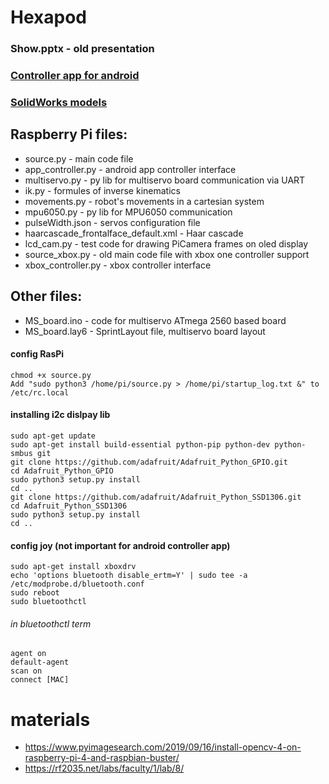 # Hexapod
### Show.pptx - old presentation
### [Controller app for android](https://drive.google.com/file/d/1R88hqRqCtmcAekXqegbMzSlLZEe0yVD5/view?usp=sharing)
### [SolidWorks models](https://grabcad.com/library/agile-hexapod-1)
##  Raspberry Pi files:
  + source.py - main code file
  + app_controller.py - android app controller interface
  + multiservo.py - py lib for multiservo board communication via UART
  + ik.py - formules of inverse kinematics
  + movements.py - robot's movements in a cartesian system
  + mpu6050.py - py lib for MPU6050 communication
  + pulseWidth.json - servos configuration file 
  + haarcascade_frontalface_default.xml - Haar cascade
  + lcd_cam.py - test code for drawing PiCamera frames on oled display
  + source_xbox.py - old main code file with xbox one controller support
  + xbox_controller.py - xbox controller interface
## Other files:
  + MS_board.ino - code for multiservo ATmega 2560 based board
  + MS_board.lay6 - SprintLayout file, multiservo board layout
#### config RasPi
    chmod +x source.py
    Add "sudo python3 /home/pi/source.py > /home/pi/startup_log.txt &" to /etc/rc.local
#### installing i2c dislpay lib
    sudo apt-get update
    sudo apt-get install build-essential python-pip python-dev python-smbus git
    git clone https://github.com/adafruit/Adafruit_Python_GPIO.git
    cd Adafruit_Python_GPIO
    sudo python3 setup.py install
    cd ..
    git clone https://github.com/adafruit/Adafruit_Python_SSD1306.git
    cd Adafruit_Python_SSD1306
    sudo python3 setup.py install
    cd ..
#### config joy (not important for android controller app)
    sudo apt-get install xboxdrv
    echo 'options bluetooth disable_ertm=Y' | sudo tee -a /etc/modprobe.d/bluetooth.conf
    sudo reboot
    sudo bluetoothctl
###### in bluetoothctl term
    agent on
    default-agent
    scan on
    connect [MAC]

# materials
  + https://www.pyimagesearch.com/2019/09/16/install-opencv-4-on-raspberry-pi-4-and-raspbian-buster/
  + https://rf2035.net/labs/faculty/1/lab/8/

